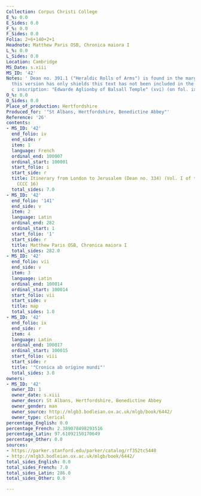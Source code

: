 ```yaml
---
Collection: Corpus Christi College
E_%: 0.0
E_Sides: 0.0
F_%: 0.0
F_Sides: 0.0
Folia: 2+6+140+2+1
Headnote: Matthew Paris OSB, Chronica maiora I
L_%: 0.0
L_Sides: 0.0
Location: Cambridge
MS_Date: s.xiii
MS_ID: '42'
Notes: ' Dean no. 391.1 ("Heraldic Rolls of Arms") is found in the margins but because
  this version has only shields this text has not been included in the list; 16th
  c inscription: "Edwarde Aglionby of Balsall Temple" (xvi) (on fol. ix r)'
O_%: 0.0
O_Sides: 0.0
Place_of_production: Hertfordshire
Produced_for: '"St Albans, Hertfordshire, Benedictine Abbey"'
Reference: '26'
contents:
- MS_ID: '42'
  end_folio: iv
  end_side: r
  item: 1
  language: French
  ordinal_end: 100007
  ordinal_start: 100001
  start_folio: i
  start_side: r
  title: Itinerary from London to Jerusalem (Dean no. 334) (Vol. I of the same in
    CCCC 16)
  total_sides: 7.0
- MS_ID: '42'
  end_folio: '141'
  end_side: v
  item: 2
  language: Latin
  ordinal_end: 282
  ordinal_start: 1
  start_folio: '1'
  start_side: r
  title: Matthew Paris OSB, Chronica maiora I
  total_sides: 282.0
- MS_ID: '42'
  end_folio: vii
  end_side: v
  item: 3
  language: Latin
  ordinal_end: 100014
  ordinal_start: 100014
  start_folio: vii
  start_side: v
  title: map
  total_sides: 1.0
- MS_ID: '42'
  end_folio: ix
  end_side: r
  item: 4
  language: Latin
  ordinal_end: 100017
  ordinal_start: 100015
  start_folio: viii
  start_side: r
  title: '"Cronica ab origine mundi"'
  total_sides: 3.0
owners:
- MS_ID: '42'
  owner_ID: 1
  owner_date: s.xiii
  owner_descr: St Albans, Hertfordshire, Benedictine Abbey
  owner_gender: man
  owner_source: http://mlgb3.bodleian.ox.ac.uk/mlgb/book/6442/
  owner_type: clerical
percentage_English: 0.0
percentage_French: 2.389078498293516
percentage_Latin: 97.61092150170649
percentage_Other: 0.0
sources:
- https://parker.stanford.edu/parker/catalog/rf352tc5448
- http://mlgb3.bodleian.ox.ac.uk/mlgb/book/6442/
total_sides_English: 0.0
total_sides_French: 7.0
total_sides_Latin: 286.0
total_sides_Other: 0.0

---
```

